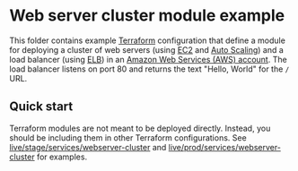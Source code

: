 # Web server cluster module example

This folder contains example [Terraform](https://www.terraform.io/) configuration that define a module for deploying a 
cluster of web servers (using [EC2](https://aws.amazon.com/ec2/) and [Auto 
Scaling](https://aws.amazon.com/autoscaling/)) and a load balancer (using 
[ELB](https://aws.amazon.com/elasticloadbalancing/)) in an [Amazon Web Services (AWS) account](http://aws.amazon.com/). 
The load balancer listens on port 80 and returns the text "Hello, World" for the `/` URL.

## Quick start

Terraform modules are not meant to be deployed directly. Instead, you should be including them in other Terraform 
configurations. See [live/stage/services/webserver-cluster](../../../live/stage/services/webserver-cluster) and
[live/prod/services/webserver-cluster](../../../live/prod/services/webserver-cluster) for examples.

